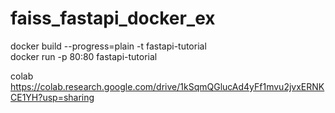 # faiss_fastapi_docker_ex

docker build --progress=plain -t fastapi-tutorial  <br />
docker run -p 80:80  fastapi-tutorial


colab  <br />
https://colab.research.google.com/drive/1kSqmQGlucAd4yFf1mvu2jvxERNKCE1YH?usp=sharing
